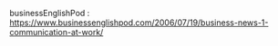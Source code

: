businessEnglishPod : 
https://www.businessenglishpod.com/2006/07/19/business-news-1-communication-at-work/